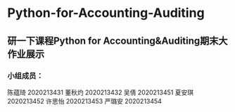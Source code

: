 # Python-for-Accounting-Auditing
## 研一下课程Python for Accounting&amp;Auditing期末大作业展示
### 小组成员：
陈蕴琦 2020213431
董秋灼 2020213432
吴倩   2020213451
夏安琪 2020213452
许思怡 2020213453
严璐安 2020213454
